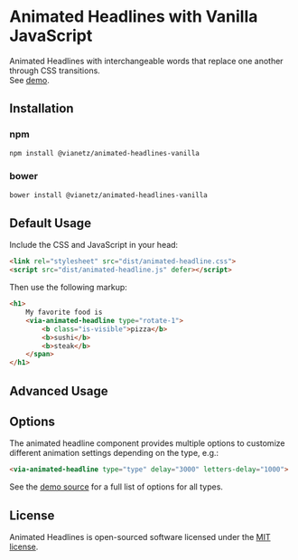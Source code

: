 # Animated Headlines with Vanilla JavaScript

Animated Headlines with interchangeable words that replace one another through CSS transitions.  
See [demo](https://vianetz.github.io/animated-headlines-vanilla/).

## Installation

### npm

```bash
npm install @vianetz/animated-headlines-vanilla
```

### bower
```bash
bower install @vianetz/animated-headlines-vanilla
```

## Default Usage

Include the CSS and JavaScript in your head:

```html
<link rel="stylesheet" src="dist/animated-headline.css">
<script src="dist/animated-headline.js" defer></script>
```

Then use the following markup:

```html
<h1>
    My favorite food is
    <via-animated-headline type="rotate-1">
        <b class="is-visible">pizza</b>
        <b>sushi</b>
        <b>steak</b>
    </span>
</h1>
```

## Advanced Usage


## Options

The animated headline component provides multiple options to customize different animation settings depending on the type, e.g.:

```html
<via-animated-headline type="type" delay="3000" letters-delay="1000">
```

See the [demo source](demo/index.html) for a full list of options for all types.

## License

Animated Headlines is open-sourced software licensed under the [MIT license](https://opensource.org/license/MIT).